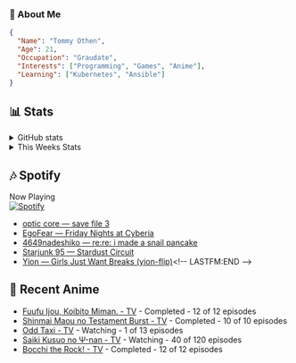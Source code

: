 ### 👋 About Me
```json
{
  "Name": "Tommy Othen",
  "Age": 21,
  "Occupation": "Graudate",
  "Interests": ["Programming", "Games", "Anime"],
  "Learning": ["Kubernetes", "Ansible"]
}
```

## 📊 Stats
<details>
  <summary>GitHub stats</summary>
  <a href="https://github.com/anuraghazra/github-readme-stats">
    <img src="https://github-readme-stats.vercel.app/api?username=tommyothen&show_icons=true&count_private=true&hide=prs,issues">
  </a>
</details>

<details>
  <summary>This Weeks Stats</summary>
  <a href="https://github.com/anuraghazra/github-readme-stats">
    <img src="https://github-readme-stats.vercel.app/api/wakatime?username=tommyothen&cache_seconds=1800&custom_title=Top%20Languages">
  </a>
</details>

## 🎶 Spotify
Now Playing\
[![Spotify](https://novatorem-dasushiasian.vercel.app/api/spotify)](https://open.spotify.com/user/g90805640970)
<!-- LASTFM:START -->
* [optic core — save file 3](https://www.last.fm/music/optic+core/_/save+file+3)
* [EgoFear — Friday Nights at Cyberia](https://www.last.fm/music/EgoFear/_/Friday+Nights+at+Cyberia)
* [4649nadeshiko — re:re: i made a snail pancake](https://www.last.fm/music/4649nadeshiko/_/re:re:+i+made+a+snail+pancake)
* [Starjunk 95 — Stardust Circuit](https://www.last.fm/music/Starjunk+95/_/Stardust+Circuit)
* [Yion — Girls Just Want Breaks &lpar;yion-flip&rpar;](https://www.last.fm/music/Yion/_/Girls+Just+Want+Breaks+&lpar;yion-flip&rpar;)<!-- LASTFM:END -->

## 🗻 Recent Anime
<!-- ANIME-LIST:START -->
* [Fuufu Ijou, Koibito Miman. - TV](https://myanimelist.net/anime/50425/Fuufu_Ijou_Koibito_Miman) - Completed - 12 of 12 episodes
* [Shinmai Maou no Testament Burst - TV](https://myanimelist.net/anime/30363/Shinmai_Maou_no_Testament_Burst) - Completed - 10 of 10 episodes
* [Odd Taxi - TV](https://myanimelist.net/anime/46102/Odd_Taxi) - Watching - 1 of 13 episodes
* [Saiki Kusuo no Ψ-nan - TV](https://myanimelist.net/anime/33255/Saiki_Kusuo_no_Ψ-nan) - Watching - 40 of 120 episodes
* [Bocchi the Rock! - TV](https://myanimelist.net/anime/47917/Bocchi_the_Rock) - Completed - 12 of 12 episodes<!-- ANIME-LIST:END -->
